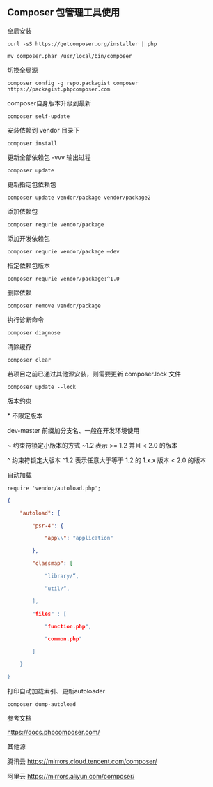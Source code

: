 ## Composer 包管理工具使用



全局安装

`curl -sS https://getcomposer.org/installer | php`

`mv composer.phar /usr/local/bin/composer`



切换全局源

`composer config -g repo.packagist composer https://packagist.phpcomposer.com`



composer自身版本升级到最新

`composer self-update`



安装依赖到 vendor 目录下

`composer install`



更新全部依赖包 -vvv 输出过程

`composer update`

更新指定包依赖包

`composer update vendor/package vendor/package2`



添加依赖包

`composer requrie vendor/package`

添加开发依赖包

`composer requrie vendor/package —dev`

指定依赖包版本

`composer requrie vendor/package:^1.0`



删除依赖

`composer remove vendor/package`



执行诊断命令

`composer diagnose`



清除缓存

`composer clear`



若项目之前已通过其他源安装，则需要更新 composer.lock 文件

`composer update --lock`



版本约束

\* 不限定版本

dev-master 前缀加分支名、一般在开发环境使用

**~** 约束符锁定小版本的方式 ~1.2 表示 >= 1.2 并且 < 2.0 的版本 

**^** 约束符锁定大版本 ^1.2 表示任意大于等于 1.2 的 1.x.x 版本 < 2.0 的版本



自动加载

`require 'vendor/autoload.php';`

```json
{

    "autoload": {

        "psr-4": {

            "app\\": "application"

        },

        "classmap": [

            "library/“,

            “util/“,

        ],

        "files" : [

            "function.php",

            "common.php"

        ]

    }

}
```



打印自动加载索引、更新autoloader

`composer dump-autoload`



参考文档

https://docs.phpcomposer.com/



其他源

腾讯云 https://mirrors.cloud.tencent.com/composer/

阿里云 https://mirrors.aliyun.com/composer/